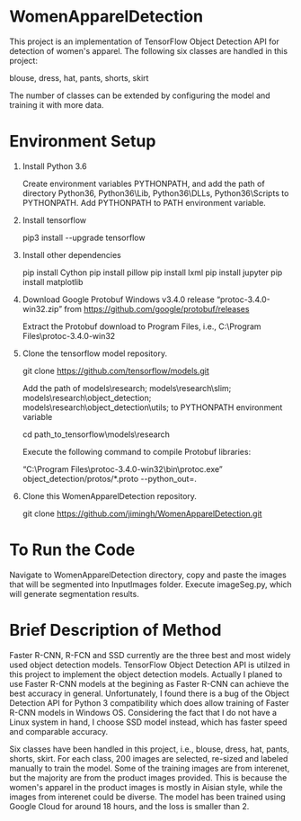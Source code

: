 # WomenApparelDetection
This project is an implementation of TensorFlow Object Detection API for detection of women's apparel. The following six classes are handled in this project:

blouse, dress, hat, pants, shorts, skirt

The number of classes can be extended by configuring the model and training it with more data.

# Environment Setup
1. Install Python 3.6

   Create environment variables PYTHONPATH, and add the path of directory Python36, Python36\Lib, Python36\DLLs, Python36\Scripts to    PYTHONPATH. Add PYTHONPATH to PATH environment variable.  
   
2. Install tensorflow

   pip3 install --upgrade tensorflow

3. Install other dependencies

   pip install Cython
   pip install pillow
   pip install lxml
   pip install jupyter
   pip install matplotlib
   
4. Download Google Protobuf Windows v3.4.0 release “protoc-3.4.0-win32.zip” from https://github.com/google/protobuf/releases

   Extract the Protobuf download to Program Files, i.e., C:\Program Files\protoc-3.4.0-win32

5. Clone the tensorflow model repository.
   
   git clone https://github.com/tensorflow/models.git 
   
   Add the path of models\research; models\research\slim; models\research\object_detection; models\research\object_detection\utils; to PYTHONPATH environment variable
   
   cd path_to_tensorflow\models\research
   
   Execute the following command to compile Protobuf libraries:
   
   “C:\Program Files\protoc-3.4.0-win32\bin\protoc.exe” object_detection/protos/*.proto --python_out=.

6. Clone this WomenApparelDetection repository.

   git clone https://github.com/jimingh/WomenApparelDetection.git
   
# To Run the Code
Navigate to WomenApparelDetection directory, copy and paste the images that will be segmented into InputImages folder. Execute imageSeg.py, which will generate segmentation results.

# Brief Description of Method
Faster R-CNN, R-FCN and SSD currently are the three best and most widely used object detection models. TensorFlow Object Detection API is utilzed in this project to implement the object detection models. Actually I planed to use Faster R-CNN models at the begining as Faster R-CNN can achieve the best accuracy in general. Unfortunately, I found there is a bug of the Object Detection API for Python 3 compatibility which does allow training of Faster R-CNN models in Windows OS. Considering the fact that I do not have a Linux system in hand, I choose SSD model instead, which has faster speed and comparable accuracy.

Six classes have been handled in this project, i.e., blouse, dress, hat, pants, shorts, skirt. For each class, 200 images are selected, re-sized and labeled manually to train the model. Some of the training images are from interenet, but the majority are from the product images provided. This is because the women's apparel in the product images is mostly in Aisian style, while the images from interenet could be diverse. The model has been trained using Google Cloud for around 18 hours, and the loss is smaller than 2. 
